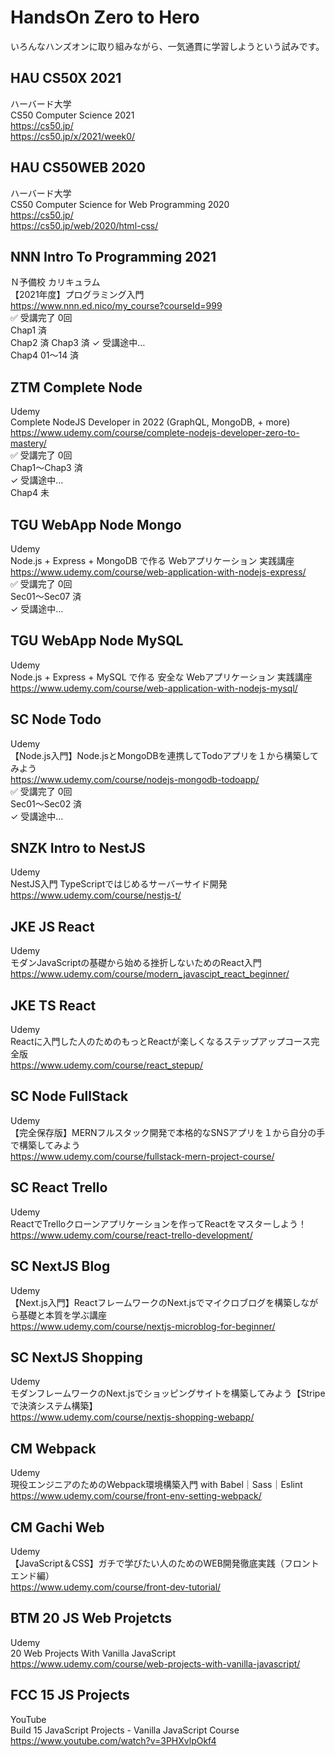 # HandsOn Zero to Hero

いろんなハンズオンに取り組みながら、一気通貫に学習しようという試みです。  


## HAU CS50X 2021

ハーバード大学  
CS50 Computer Science 2021  
https://cs50.jp/  
https://cs50.jp/x/2021/week0/  


## HAU CS50WEB 2020

ハーバード大学  
CS50 Computer Science for Web Programming 2020  
https://cs50.jp/  
https://cs50.jp/web/2020/html-css/  


## NNN Intro To Programming 2021

Ｎ予備校 カリキュラム  
【2021年度】プログラミング入門  
https://www.nnn.ed.nico/my_course?courseId=999  
✅ 受講完了 0回  
Chap1 済  
Chap2 済
Chap3 済 
✓ 受講途中…  
Chap4 01〜14 済  


## ZTM Complete Node

Udemy  
Complete NodeJS Developer in 2022 (GraphQL, MongoDB, + more)  
https://www.udemy.com/course/complete-nodejs-developer-zero-to-mastery/  
✅ 受講完了 0回  
Chap1〜Chap3 済  
✓ 受講途中…  
Chap4 未  


## TGU WebApp Node Mongo

Udemy  
Node.js + Express + MongoDB で作る Webアプリケーション 実践講座  
https://www.udemy.com/course/web-application-with-nodejs-express/  
✅ 受講完了 0回  
Sec01〜Sec07 済  
✓ 受講途中…


## TGU WebApp Node MySQL

Udemy  
Node.js + Express + MySQL で作る 安全な Webアプリケーション 実践講座  
https://www.udemy.com/course/web-application-with-nodejs-mysql/


## SC Node Todo

Udemy  
【Node.js入門】Node.jsとMongoDBを連携してTodoアプリを１から構築してみよう  
https://www.udemy.com/course/nodejs-mongodb-todoapp/  
✅ 受講完了 0回  
Sec01〜Sec02 済  
✓ 受講途中…


## SNZK Intro to NestJS

Udemy  
NestJS入門 TypeScriptではじめるサーバーサイド開発  
https://www.udemy.com/course/nestjs-t/  


## JKE JS React

Udemy  
モダンJavaScriptの基礎から始める挫折しないためのReact入門  
https://www.udemy.com/course/modern_javascipt_react_beginner/  


## JKE TS React

Udemy  
Reactに入門した人のためのもっとReactが楽しくなるステップアップコース完全版  
https://www.udemy.com/course/react_stepup/  


## SC Node FullStack

Udemy  
【完全保存版】MERNフルスタック開発で本格的なSNSアプリを１から自分の手で構築してみよう  
https://www.udemy.com/course/fullstack-mern-project-course/  


## SC React Trello

Udemy  
ReactでTrelloクローンアプリケーションを作ってReactをマスターしよう！  
https://www.udemy.com/course/react-trello-development/  


## SC NextJS Blog

Udemy  
【Next.js入門】ReactフレームワークのNext.jsでマイクロブログを構築しながら基礎と本質を学ぶ講座  
https://www.udemy.com/course/nextjs-microblog-for-beginner/  


## SC NextJS Shopping

Udemy  
モダンフレームワークのNext.jsでショッピングサイトを構築してみよう【Stripeで決済システム構築】  
https://www.udemy.com/course/nextjs-shopping-webapp/  


## CM Webpack

Udemy  
現役エンジニアのためのWebpack環境構築入門 with Babel｜Sass｜Eslint  
https://www.udemy.com/course/front-env-setting-webpack/  


## CM Gachi Web

Udemy  
【JavaScript＆CSS】ガチで学びたい人のためのWEB開発徹底実践（フロントエンド編）  
https://www.udemy.com/course/front-dev-tutorial/


## BTM 20 JS Web Projetcts

Udemy  
20 Web Projects With Vanilla JavaScript  
https://www.udemy.com/course/web-projects-with-vanilla-javascript/  


## FCC 15 JS Projects

YouTube  
Build 15 JavaScript Projects - Vanilla JavaScript Course  
https://www.youtube.com/watch?v=3PHXvlpOkf4  

